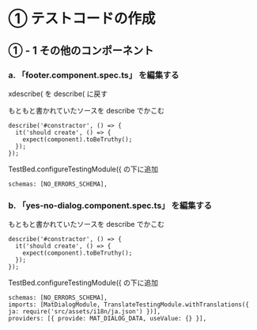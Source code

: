 # ① テストコードの作成

## ① - 1 その他のコンポーネント

### a. 「footer.component.spec.ts」 を編集する

xdescribe( を describe( に戻す

もともと書かれていたソースを describe でかこむ

```
describe('#constractor', () => {
  it('should create', () => {
    expect(component).toBeTruthy();
  });
});
```

TestBed.configureTestingModule({ の下に追加

```
schemas: [NO_ERRORS_SCHEMA],
```

### b. 「yes-no-dialog.component.spec.ts」 を編集する

もともと書かれていたソースを describe でかこむ

```
describe('#constractor', () => {
  it('should create', () => {
    expect(component).toBeTruthy();
  });
});
```

TestBed.configureTestingModule({ の下に追加

```
schemas: [NO_ERRORS_SCHEMA],
imports: [MatDialogModule, TranslateTestingModule.withTranslations({ ja: require('src/assets/i18n/ja.json') })],
providers: [{ provide: MAT_DIALOG_DATA, useValue: {} }],
```
